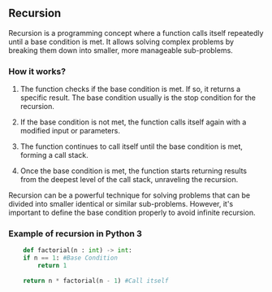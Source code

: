 ## Recursion

Recursion is a programming concept where a function calls itself repeatedly until a base condition is met. It allows solving complex problems by breaking them down into smaller, more manageable sub-problems.

### How it works?

1. The function checks if the base condition is met. If so, it returns a specific result. The base condition usually is the stop condition for the recursion.

2. If the base condition is not met, the function calls itself again with a modified input or parameters.

3. The function continues to call itself until the base condition is met, forming a call stack.

4. Once the base condition is met, the function starts returning results from the deepest level of the call stack, unraveling the recursion.

Recursion can be a powerful technique for solving problems that can be divided into smaller identical or similar sub-problems. However, it's important to define the base condition properly to avoid infinite recursion.

### Example of recursion in Python 3
```python
    def factorial(n : int) -> int:
    if n == 1: #Base Condition
        return 1
    
    return n * factorial(n - 1) #Call itself
```